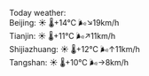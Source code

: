 Today weather:  
Beijing: ☀️   🌡️+14°C 🌬️↘19km/h  
Tianjin: ☀️   🌡️+11°C 🌬️↗11km/h  
Shijiazhuang: ☀️   🌡️+12°C 🌬️↑11km/h  
Tangshan: ☀️   🌡️+10°C 🌬️→8km/h  
